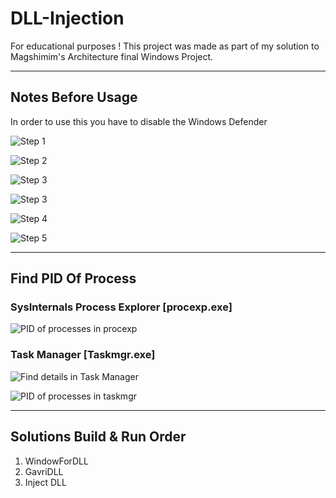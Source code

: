 # DLL-Injection
For educational purposes !
This project was made as part of my solution to Magshimim's Architecture final Windows Project.

______________________________________________________________________________________________________________

## Notes Before Usage
In order to use this you have to disable the Windows Defender

![Step 1](disable_windows_defender_steps/image.png)

![Step 2](disable_windows_defender_steps/image-1.png)

![Step 3](disable_windows_defender_steps/image-2.png)

![Step 3](disable_windows_defender_steps/image-3.png)

![Step 4](disable_windows_defender_steps/image-4.png)

![Step 5](disable_windows_defender_steps/image-5.png)

______________________________________________________________________________________________________________

## Find PID Of Process
### SysInternals Process Explorer [procexp.exe]
![PID of processes in procexp](find_pid/procexp.png)

### Task Manager [Taskmgr.exe]
![Find details in Task Manager](find_pid/taskmgr_find_details.png)

![PID of processes in taskmgr](find_pid/taskmgr.png)
______________________________________________________________________________________________________________

## Solutions Build & Run Order
1. WindowForDLL 
2. GavriDLL
3. Inject DLL